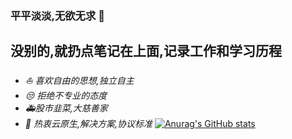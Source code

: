 ### 平平淡淡,无欲无求 👋

## 没别的,就扔点笔记在上面,记录工作和学习历程
- *:sailboat: 喜欢自由的思想,独立自主*
- *:unamused: 拒绝不专业的态度*
- *:ambulance:股市韭菜,大慈善家*
- *:bookmark: 热衷云原生,解决方案,协议标准*
[![Anurag's GitHub stats](https://github-readme-stats.vercel.app/api?username=yang0009)](https://github.com/yang0009/github-readme-stats)
